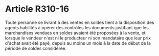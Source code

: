 # Article R310-16

Toute personne se livrant à des ventes en soldes tient à la disposition des agents habilités à opérer des contrôles les documents justifiant que les marchandises vendues en soldes avaient été proposées à la vente, et lorsque le vendeur n'est ni le producteur ni son mandataire que leur prix d'achat avait été payé, depuis au moins un mois à la date de début de la période de soldes considérée.
